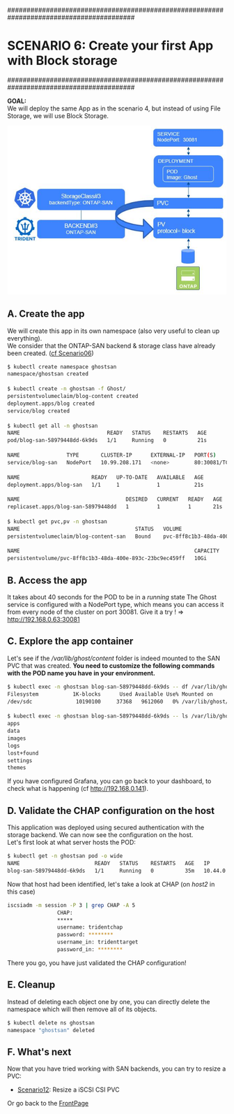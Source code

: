 #########################################################################################
# SCENARIO 6: Create your first App with Block storage
#########################################################################################

**GOAL:**  
We will deploy the same App as in the scenario 4, but instead of using File Storage, we will use Block Storage.

<p align="center"><img src="Images/scenario6.jpg"></p>

## A. Create the app

We will create this app in its own namespace (also very useful to clean up everything).  
We consider that the ONTAP-SAN backend & storage class have already been created. ([cf Scenario06](../Scenario05))

```bash
$ kubectl create namespace ghostsan
namespace/ghostsan created

$ kubectl create -n ghostsan -f Ghost/
persistentvolumeclaim/blog-content created
deployment.apps/blog created
service/blog created

$ kubectl get all -n ghostsan
NAME                            READY   STATUS    RESTARTS   AGE
pod/blog-san-58979448dd-6k9ds   1/1     Running   0          21s

NAME               TYPE       CLUSTER-IP      EXTERNAL-IP   PORT(S)        AGE
service/blog-san   NodePort   10.99.208.171   <none>        80:30081/TCP   17s

NAME                       READY   UP-TO-DATE   AVAILABLE   AGE
deployment.apps/blog-san   1/1     1            1           21s

NAME                                  DESIRED   CURRENT   READY   AGE
replicaset.apps/blog-san-58979448dd   1         1         1       21s

$ kubectl get pvc,pv -n ghostsan
NAME                                     STATUS   VOLUME                                     CAPACITY   ACCESS MODES   STORAGECLASS        AGE
persistentvolumeclaim/blog-content-san   Bound    pvc-8ff8c1b3-48da-400e-893c-23bc9ec459ff   10Gi       RWO            storage-class-san   4m16s

NAME                                                        CAPACITY   ACCESS MODES   RECLAIM POLICY   STATUS   CLAIM                       STORAGECLASS        REASON   AGE
persistentvolume/pvc-8ff8c1b3-48da-400e-893c-23bc9ec459ff   10Gi       RWO            Delete           Bound    ghostsan/blog-content-san   storage-class-san            4m15s
```

## B. Access the app

It takes about 40 seconds for the POD to be in a *running* state
The Ghost service is configured with a NodePort type, which means you can access it from every node of the cluster on port 30081.
Give it a try !
=> http://192.168.0.63:30081

## C. Explore the app container

Let's see if the */var/lib/ghost/content* folder is indeed mounted to the SAN PVC that was created.
**You need to customize the following commands with the POD name you have in your environment.**

```bash
$ kubectl exec -n ghostsan blog-san-58979448dd-6k9ds -- df /var/lib/ghost/content
Filesystem           1K-blocks      Used Available Use% Mounted on
/dev/sdc              10190100     37368   9612060   0% /var/lib/ghost/content

$ kubectl exec -n ghostsan blog-san-58979448dd-6k9ds -- ls /var/lib/ghost/content
apps
data
images
logs
lost+found
settings
themes
```

If you have configured Grafana, you can go back to your dashboard, to check what is happening (cf http://192.168.0.141).  

## D. Validate the CHAP configuration on the host

This application was deployed using secured authentication with the storage backend. We can now see the configuration on the host.  
Let's first look at what server hosts the POD:

```bash
$ kubectl get -n ghostsan pod -o wide
NAME                        READY   STATUS    RESTARTS   AGE   IP          NODE    NOMINATED NODE   READINESS GATES
blog-san-58979448dd-6k9ds   1/1     Running   0          35m   10.44.0.1   rhel2   <none>           <none>
```

Now that host had been identified, let's take a look at CHAP (on _host2_ in this case)

```bash
iscsiadm -m session -P 3 | grep CHAP -A 5
                CHAP:
                *****
                username: tridentchap
                password: ********
                username_in: tridenttarget
                password_in: ********
```

There you go, you have just validated the CHAP configuration!

## E. Cleanup

Instead of deleting each object one by one, you can directly delete the namespace which will then remove all of its objects.

```bash
$ kubectl delete ns ghostsan
namespace "ghostsan" deleted
```

## F. What's next

Now that you have tried working with SAN backends, you can try to resize a PVC:

- [Scenario12](../Scenario23): Resize a iSCSI CSI PVC  

Or go back to the [FrontPage](https://github.com/YvosOnTheHub/LabNetApp)